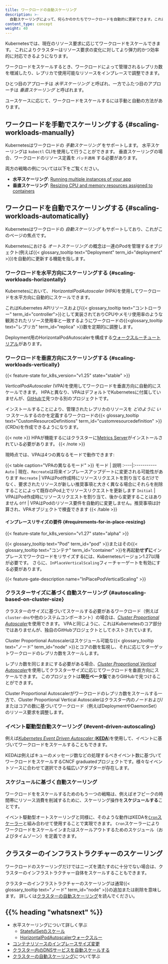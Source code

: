 ```yaml
---
tille: ワークロードの自動スケーリング
description: >-
  自動スケーリングによって、何らかのかたちでワークロードを自動的に更新できます。これによりクラスターはリソース要求の変化に対してより弾力的かつ効率的に対応できるようになります。
content_type: concept
weight: 40
---
```


<!-- overview -->

Kubernetesでは、現在のリソース要求に応じてワークロードをスケールできます。
これによりクラスターはリソース要求の変化に対してより弾力的かつ効率的に対応できるようになります。

ワークロードをスケールするとき、ワークロードによって管理されるレプリカ数を増減したり、レプリカで使用可能なリソースをインプレースで調整できます。

ひとつ目のアプローチは _水平スケーリング_ と呼ばれ、一方でふたつ目のアプローチは _垂直スケーリング_ と呼ばれます。

ユースケースに応じて、ワークロードをスケールするには手動と自動の方法があります。

<!-- body -->

## ワークロードを手動でスケーリングする {#scaling-workloads-manually}

Kubernetesはワークロードの _手動スケーリング_ をサポートします。
水平スケーリングは `kubectl` CLIを使用して行うことができます。
垂直スケーリングの場合、ワークロードのリソース定義を `パッチ適用` する必要があります。

両方の戦略の例については以下をご覧ください。

- **水平スケーリング**: [Running multiple instances of your app](/docs/tutorials/kubernetes-basics/scale/scale-intro/)
- **垂直スケーリング**: [Resizing CPU and memory resources assigned to containers](/docs/tasks/configure-pod-container/resize-container-resources)

## ワークロードを自動でスケーリングする {#scaling-workloads-automatically}

Kubernetesはワークロードの _自動スケーリング_ もサポートしており、これがこのページの焦点です。

Kubernetesにおける _オートスケーリング_ の概念は一連のPodを管理するオブジェクト(例えば{{< glossary_tooltip text="Deployment" term_id="deployment" >}})を自動的に更新する機能を指します。

### ワークロードを水平方向にスケーリングする {#scaling-workloads-horizontally}

Kubernetesにおいて、 _HorizontalPodAutoscaler_ (HPA)を使用してワークロードを水平方向に自動的にスケールできます。

これはKubernetes APIリソースおよび{{< glossary_tooltip text="コントローラー" term_id="controller">}}として実装されておりCPUやメモリ使用率のような観測されたリソース使用率と一致するようにワークロードの{{<glossary_tooltip text="レプリカ" term_id="replica" >}}数を定期的に調整します。

Deployment用のHorizontalPodAutoscalerを構成する[ウォークスルーチュートリアル](/docs/tasks/run-application/horizontal-pod-autoscale-walkthrough)があります。

### ワークロードを垂直方向にスケーリングする {#scaling-workloads-vertically}

{{< feature-state for_k8s_version="v1.25" state="stable" >}}

_VerticalPodAutoscaler_ (VPA)を使用してワークロードを垂直方向に自動的にスケールできます。
HPAと異なり、VPAはデフォルトでKubernetesに付属していませんが、[GitHubで](https://github.com/kubernetes/autoscaler/tree/9f87b78df0f1d6e142234bb32e8acbd71295585a/vertical-pod-autoscaler)見つかる別のプロジェクトです。

インストールすることにより、管理されたレプリカのリソースを _どのように_ _いつ_ スケールするのかを定義するワークロードの{{< glossary_tooltip text="CustomResourceDefinitions" term_id="customresourcedefinition" >}}(CRDs)を作成できるようになります。

{{< note >}}
HPAが機能するにはクラスターに[Metrics Server](https://github.com/kubernetes-sigs/metrics-server)がインストールされている必要があります。
{{< /note >}}

現時点では、VPAは4つの異なるモードで動作できます:　

{{< table caption="VPAの異なるモード" >}}
モード | 説明
:----|:-----------
`Auto` | 現在、`Recreate`は将来インプレースアップデートに変更される可能性があります
`Recreate` | VPAはPod作成時にリソースリクエストを割り当てるだけでなく、要求されたリソースが新しい推奨事項と大きく異なる場合にそれらを削除することによって既存のPod上でリソースリクエストを更新します
`Initial` | VPAはPod作成時にリソースリクエストを割り当て、後から変更することはありません
`Off` | VPAはPodのリソース要件を自動的に変更しません。推奨事項は計算され、VPAオブジェクトで検査できます
{{< /table >}}

#### インプレースリサイズの要件 {#requirements-for-in-place-resizing}

{{< feature-state for_k8s_version="v1.27" state="alpha" >}}

{{< glossary_tooltip text="Pod" term_id="pod" >}}またはその{{< glossary_tooltip text="コンテナ" term_id="container" >}}を再起動**せずに**インプレースでワークロードをリサイズするには、Kubernetesバージョン1.27以降が必要です。
さらに、`InPlaceVerticalScaling`フィーチャーゲートを有効にする必要があります。

{{< feature-gate-description name="InPlacePodVerticalScaling" >}}

### クラスターサイズに基づく自動スケーリング {#autoscaling-based-on-cluster-size}

クラスターのサイズに基づいてスケールする必要があるワークロード（例えば`cluster-dns`や他のシステムコンポーネント）の場合は、[_Cluster Proportional Autoscaler_](https://github.com/kubernetes-sigs/cluster-proportional-autoscaler)を使用できます。
VPAと同じように、これはKubernetesのコア部分ではありませんが、独自のGitHubプロジェクトとしてホストされています。

Cluster Proportional Autoscalerはスケジュール可能な{{< glossary_tooltip text="ノード" term_id="node" >}}とコアの数を監視し、それに応じてターゲットワークロードのレプリカ数をスケールします。

レプリカ数を同じままにする必要がある場合、[_Cluster Proportional Vertical Autoscaler_](https://github.com/kubernetes-sigs/cluster-proportional-vertical-autoscaler)を使用してクラスターサイズに応じてワークロードを垂直方向にスケールできます。
このプロジェクトは**現在ベータ版**でありGitHubで見つけることができます。

Cluster Proportional Autoscalerがワークロードのレプリカ数をスケールする一方で、Cluster Proportional Vertical Autoscalerはクラスター内のノードおよび/またはコアの数に基づいてワークロード（例えばDeploymentやDaemonSet）のリソース要求を調整します。

### イベント駆動型自動スケーリング {#event-driven-autoscaling}

例えば[_Kubernetes Event Driven Autoscaler_
(**KEDA**)](https://keda.sh/)を使用して、イベントに基づいてワークロードをスケールすることもできます。

KEDAは例えばキューのメッセージ数などの処理するべきイベント数に基づいてワークロードをスケールするCNCF graduatedプロジェクトです。様々なイベントソースに合わせて選択できる幅広いアダプターが存在します。

### スケジュールに基づく自動スケーリング

ワークロードををスケールするためのもう一つの戦略は、例えばオフピークの時間帯にリソース消費を削減するために、スケーリング操作を**スケジュールする**ことです。

イベント駆動型オートスケーリングと同様に、そのような動作はKEDAを[`Cron`スケーラー](https://keda.sh/docs/2.13/scalers/cron/)と組み合わせて使用することで実現できます。
`Cron`スケーラーによりワークロードをスケールインまたはスケールアウトするためのスケジュール（およびタイムゾーン）を定義できます。

## クラスターのインフラストラクチャーのスケーリング

ワークロードのスケーリングだけではニーズを満たすのに十分でない場合は、クラスターのインフラストラクチャー自体をスケールすることもできます。

クラスターのインフラストラクチャーのスケーリングは通常{{< glossary_tooltip text="ノード" term_id="node" >}}の追加または削除を意味します。
詳しくは[クラスターの自動スケーリング](/docs/concepts/cluster-administration/cluster-autoscaling/)を読んでください。

## {{% heading "whatsnext" %}}

- 水平スケーリングについて詳しく学ぶ
  - [StatefulSetのスケール](/docs/tasks/run-application/scale-stateful-set/)
  - [HorizontalPodAutoscalerウォークスルー](/docs/tasks/run-application/horizontal-pod-autoscale-walkthrough/)
- [コンテナリソースのインプレースサイズ変更](/docs/tasks/configure-pod-container/resize-container-resources/)
- [クラスター内のDNSサービスを自動スケールする](/docs/tasks/administer-cluster/dns-horizontal-autoscaling/)
- [クラスターの自動スケーリング](/docs/concepts/cluster-administration/cluster-autoscaling/)について学ぶ
